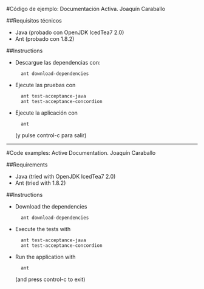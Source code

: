 #Código de ejemplo: Documentación Activa.
Joaquín Caraballo

##Requisitos técnicos

* Java (probado con OpenJDK IcedTea7 2.0)
* Ant (probado con 1.8.2)

##Instructions

* Descargue las dependencias con:

        ant download-dependencies

* Ejecute las pruebas con

        ant test-acceptance-java
        ant test-acceptance-concordion

* Ejecute la aplicación con

        ant

  (y pulse control-c para salir)

-------------------------------------------------------------------

#Code examples: Active Documentation.
Joaquín Caraballo

##Requirements

* Java (tried with OpenJDK IcedTea7 2.0)
* Ant (tried with 1.8.2)

##Instructions

* Download the dependencies

        ant download-dependencies

* Execute the tests with

        ant test-acceptance-java
        ant test-acceptance-concordion

* Run the application with

        ant

  (and press control-c to exit)

